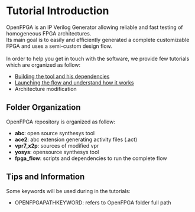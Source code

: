 # Tutorial Introduction
OpenFPGA is an IP Verilog Generator allowing reliable and fast testing of homogeneous FPGA architectures.<br />
Its main goal is to easily and efficiently generated a complete customizable FPGA and uses a semi-custom design flow.<br /><br />
In order to help you get in touch with the software, we provide few tutorials which are organized as follow:
* [Building the tool and his dependencies](https://github.com/LNIS-Projects/OpenFPGA/blob/master/tutorials/building.md)
* [Launching the flow and understand how it works](https://github.com/LNIS-Projects/OpenFPGA/blob/master/tutorials/fpga_flow/how2use.md)
* Architecture modification

## Folder Organization
OpenFPGA repository is organized as follow:
* **abc**: open source synthesys tool
* **ace2**: abc extension generating activity files (.act)
* **vpr7_x2p**: sources of modified vpr
* **yosys**: opensource synthesys tool
* **fpga_flow**: scripts and dependencies to run the complete flow

## Tips and Information
Some keywords will be used during in the tutorials:
* OPENFPGAPATHKEYWORD: refers to OpenFPGA folder full path
